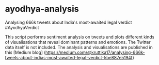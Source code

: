 # ayodhya-analysis
Analysing 666k tweets about India's most-awaited legal verdict #AyodhyaVerdict

This script performs sentiment analysis on tweets and plots different kinds of visualisations that reveal dominant patterns and emotions. The Twitter data itself is not included. The analysis and visualisations are published in this [Medium blog] (https://medium.com/@kruttika17/analysing-666k-tweets-about-indias-most-awaited-legal-verdict-5be887e5194f)
